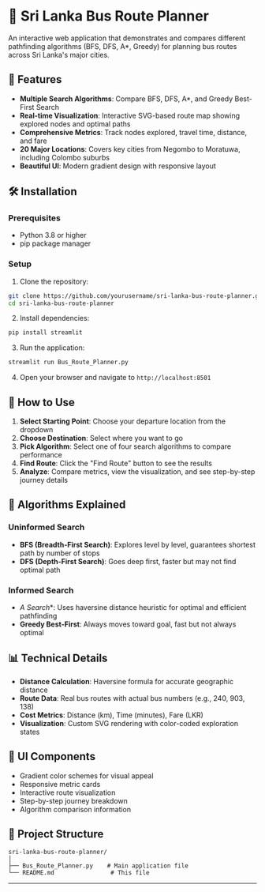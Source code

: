 # 🚌 Sri Lanka Bus Route Planner

An interactive web application that demonstrates and compares different pathfinding algorithms (BFS, DFS, A*, Greedy) for planning bus routes across Sri Lanka's major cities.

## 🎯 Features

- **Multiple Search Algorithms**: Compare BFS, DFS, A*, and Greedy Best-First Search
- **Real-time Visualization**: Interactive SVG-based route map showing explored nodes and optimal paths
- **Comprehensive Metrics**: Track nodes explored, travel time, distance, and fare
- **20 Major Locations**: Covers key cities from Negombo to Moratuwa, including Colombo suburbs
- **Beautiful UI**: Modern gradient design with responsive layout

## 🛠️ Installation

### Prerequisites
- Python 3.8 or higher
- pip package manager

### Setup

1. Clone the repository:
```bash
git clone https://github.com/yourusername/sri-lanka-bus-route-planner.git
cd sri-lanka-bus-route-planner
```

2. Install dependencies:
```bash
pip install streamlit
```

3. Run the application:
```bash
streamlit run Bus_Route_Planner.py
```

4. Open your browser and navigate to `http://localhost:8501`

## 📖 How to Use

1. **Select Starting Point**: Choose your departure location from the dropdown
2. **Choose Destination**: Select where you want to go
3. **Pick Algorithm**: Select one of four search algorithms to compare performance
4. **Find Route**: Click the "Find Route" button to see the results
5. **Analyze**: Compare metrics, view the visualization, and see step-by-step journey details

## 🧠 Algorithms Explained

### Uninformed Search
- **BFS (Breadth-First Search)**: Explores level by level, guarantees shortest path by number of stops
- **DFS (Depth-First Search)**: Goes deep first, faster but may not find optimal path

### Informed Search
- **A* Search**: Uses haversine distance heuristic for optimal and efficient pathfinding
- **Greedy Best-First**: Always moves toward goal, fast but not always optimal

## 📊 Technical Details

- **Distance Calculation**: Haversine formula for accurate geographic distance
- **Route Data**: Real bus routes with actual bus numbers (e.g., 240, 903, 138)
- **Cost Metrics**: Distance (km), Time (minutes), Fare (LKR)
- **Visualization**: Custom SVG rendering with color-coded exploration states

## 🎨 UI Components

- Gradient color schemes for visual appeal
- Responsive metric cards
- Interactive route visualization
- Step-by-step journey breakdown
- Algorithm comparison information

## 📝 Project Structure

```
sri-lanka-bus-route-planner/
│
├── Bus_Route_Planner.py    # Main application file
└── README.md                # This file
```

---
